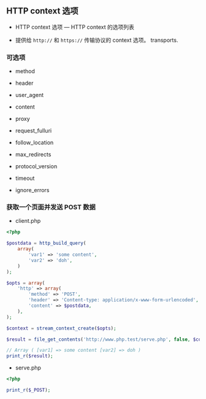 ## HTTP context 选项
* HTTP context 选项 — HTTP context 的选项列表

* 提供给 `http://` 和 `https://` 传输协议的 context 选项。 transports.


### 可选项
* method

* header

* user_agent

* content

* proxy

* request_fulluri

* follow_location

* max_redirects

* protocol_version

* timeout

* ignore_errors


### 获取一个页面并发送 POST 数据
* client.php
```php
<?php

$postdata = http_build_query(
    array(
        'var1' => 'some content',
        'var2' => 'doh',
    )
);

$opts = array(
    'http' => array(
        'method' => 'POST',
        'header' => 'Content-type: application/x-www-form-urlencoded',
        'content' => $postdata,
    ),
);

$context = stream_context_create($opts);

$result = file_get_contents('http://www.php.test/serve.php', false, $context);

// Array ( [var1] => some content [var2] => doh )
print_r($result);
```

* serve.php
```php
<?php

print_r($_POST);
```
